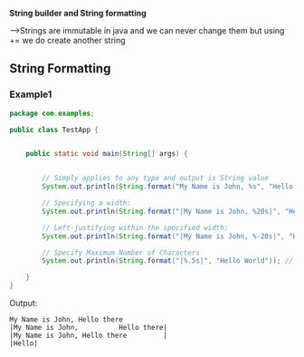 **String builder and String formatting**

-->Strings are immutable in java and we can never change them but using += we do create another string


## String Formatting

### Example1

```java
package com.examples;

public class TestApp {


    public static void main(String[] args) {


        // Simply applies to any type and output is String value
        System.out.println(String.format("My Name is John, %s", "Hello there"));

        // Specifying a width:
        System.out.println(String.format("|My Name is John, %20s|", "Hello there"));

        // Left-justifying within the specified width:
        System.out.println(String.format("|My Name is John, %-20s|", "Hello there"));

        // Specify Maximum Number of Characters
        System.out.println(String.format("|%.5s|", "Hello World")); // prints: |Hello|);

    }
}

```

Output:
```text
My Name is John, Hello there
|My Name is John,          Hello there|
|My Name is John, Hello there         |
|Hello|
```